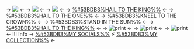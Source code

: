 -> ![](https://i.ibb.co/MRs6VDP/9-FD914-B0-2-AF2-4-FCB-973-E-B33-E63722-E15.gif) <-
-> ![](https://i.ibb.co/jHhs87r/AA2-A7-D65-D4-FB-497-E-8-E09-3470359-E6-DBD.gif) <-
-> ![](https://cdn.discordapp.com/attachments/849738241833828352/1091290693294641244/New_Project_970.gif) <-
-> [%#53BDB3%HAIL TO THE KING%%](https://youtu.be/eK90_YQzRwM) <-
-> %#53BDB3%HAIL TO THE ONE%% <-
-> %#53BDB3%KNEEL TO THE CROWN%% <- 
-> %#53BDB3%STAND IN THE SUN%% <-
-> [%#53BDB3%HAIL TO THE KING%%](https://youtu.be/eK90_YQzRwM) <-
-> ![print](https://i.ibb.co/JrqHkT9/7-EF4-F63-B-BB23-4539-A6-AE-7-B516-F6-A9418.gif) <-
-> ![print](https://i.ibb.co/JrqHkT9/7-EF4-F63-B-BB23-4539-A6-AE-7-B516-F6-A9418.gif) <-
-> ![print](https://i.ibb.co/JrqHkT9/7-EF4-F63-B-BB23-4539-A6-AE-7-B516-F6-A9418.gif) <-
!!! Info
    -> [%#53BDB3%MY SOCIALS%%](https://linktr.ee/Cyadical)  ⚡︎   [%#53BDB3%MY COLLECTION%%](https://rentry.co/ToyCollection) <-